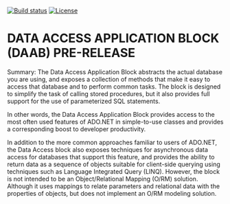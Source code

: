 [![Build status](https://ci.appveyor.com/api/projects/status/32r7s2skrgm9ubva/branch/master?svg=true)](https://ci.appveyor.com/project/EnterpriseLibrary/data-access-application-block/branch/master)
[![License](https://img.shields.io/badge/license-apache%202.0-60C060.svg)](https://github.com/EnterpriseLibrary/data-access-application-block/blob/master/LICENSE)


# DATA ACCESS APPLICATION BLOCK (DAAB) PRE-RELEASE

Summary: The Data Access Application Block abstracts the actual database you are using, and exposes a collection of methods that make it easy to access that database and to perform common tasks. The block is designed to simplify the task of calling stored procedures, but it also provides full support for the use of parameterized SQL statements.

In other words, the Data Access Application Block provides access to the most often used features of ADO.NET in simple-to-use classes and provides a corresponding boost to developer productivity.

In addition to the more common approaches familiar to users of ADO.NET, the Data Access block also exposes techniques for asynchronous data access for databases that support this feature, and provides the ability to return data as a sequence of objects suitable for client-side querying using techniques such as Language Integrated Query (LINQ). However, the block is not intended to be an Object/Relational Mapping (O/RM) solution. Although it uses mappings to relate parameters and relational data with the properties of objects, but does not implement an O/RM modeling solution.
